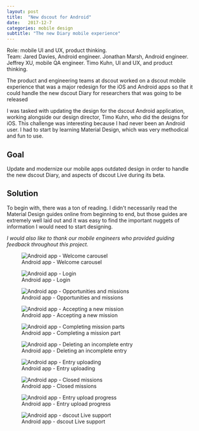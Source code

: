 ```yaml
---
layout: post
title:  "New dscout for Android"
date:   2017-12-7
categories: mobile design
subtitle: "The new Diary mobile experience"
---
```


<div class="caption">
Role: mobile UI and UX, product thinking.<br>
Team: Jared Davies, Android engineer. Jonathan Marsh, Android engineer. Jeffrey XU, mobile QA engineer. Timo Kuhn, UI and UX, and product thinking. 
</div>

The product and engineering teams at dscout worked on a dscout mobile experience that was a major redesign for the iOS and Android apps so that it could handle the new dscout Diary for researchers that was going to be released

I was tasked with updating the design for the dscout Android application, working alongside our design director, Timo Kuhn, who did the designs for iOS. This challenge was interesting because I had never been an Android user. I had to start by learning Material Design, which was very methodical and fun to use.

## Goal
Update and modernize our mobile apps outdated design in order to handle the new dscout Diary, and aspects of dscout Live during its beta.

## Solution
To begin with, there was a ton of reading. I didn't necessarily read the Material Design guides online from beginning to end, but those guides are extremely well laid out and it was easy to find the important nuggets of information I would need to start designing.

*I would also like to thank our mobile engineers who provided guiding feedback throughout this project.*

<figure>
	<img src="../../../../../../assets/images/android-0.png" alt="Android app - Welcome carousel" />
	<figcaption class="media-caption center">Android app - Welcome carousel</figcaption>
</figure>

<figure>
	<img src="../../../../../../assets/images/android-1.png" alt="Android app - Login" />
	<figcaption class="media-caption center">Android app - Login</figcaption>
</figure>

<figure>
	<img src="../../../../../../assets/images/android-2.png" alt="Android app - Opportunities and missions" />
	<figcaption class="media-caption center">Android app - Opportunities and missions</figcaption>
</figure>

<figure>
	<img src="../../../../../../assets/images/android-3.png" alt="Android app - Accepting a new mission" />
	<figcaption class="media-caption center">Android app - Accepting a new mission</figcaption>
</figure>

<figure>
	<img src="../../../../../../assets/images/android-4.png" alt="Android app - Completing mission parts" />
	<figcaption class="media-caption center">Android app - Completing a mission part</figcaption>
</figure>

<figure>
	<img src="../../../../../../assets/images/android-5.png" alt="Android app - Deleting an incomplete entry" />
	<figcaption class="media-caption center">Android app - Deleting an incomplete entry</figcaption>
</figure>

<figure>
	<img src="../../../../../../assets/images/android-6.png" alt="Android app - Entry uploading" />
	<figcaption class="media-caption center">Android app - Entry uploading</figcaption>
</figure>

<figure>
	<img src="../../../../../../assets/images/android-7.png" alt="Android app - Closed missions" />
	<figcaption class="media-caption center">Android app - Closed missions</figcaption>
</figure>

<figure>
	<img src="../../../../../../assets/images/android-8.png" alt="Android app - Entry upload progress" />
	<figcaption class="media-caption center">Android app - Entry upload progress </figcaption>
</figure>

<figure>
	<img src="../../../../../../assets/images/android-9.png" alt="Android app - dscout Live support" />
	<figcaption class="media-caption center">Android app - dscout Live support </figcaption>
</figure>
